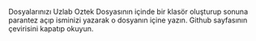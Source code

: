 Dosyalarınızı  Uzlab Oztek  Dosyasının içinde bir klasör oluşturup sonuna parantez açıp isminizi yazarak o dosyanın içine yazın. Github sayfasının çevirisini kapatıp okuyun.

